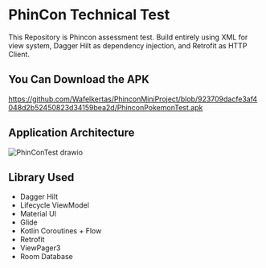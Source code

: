 # PhinCon Technical Test

This Repository is Phincon assessment test. Build entirely using XML for view system, Dagger Hilt as dependency injection, and Retrofit as HTTP Client.
 
 ## You Can Download the APK
https://github.com/Wafelkertas/PhinconMiniProject/blob/923709dacfe3af4048d2b52450823d34159bea2d/PhinconPokemonTest.apk
 
 ## Application Architecture
 ![PhinConTest drawio](https://user-images.githubusercontent.com/57066616/239739557-67fba1e7-302b-460a-82ec-7915e922e9f5.png)


## Library Used

 -  Dagger Hilt
 -  Lifecycle ViewModel
 -  Material UI 
 -  Glide
 -  Kotlin Coroutines + Flow
 -  Retrofit
 -  ViewPager3
 -  Room Database
 
